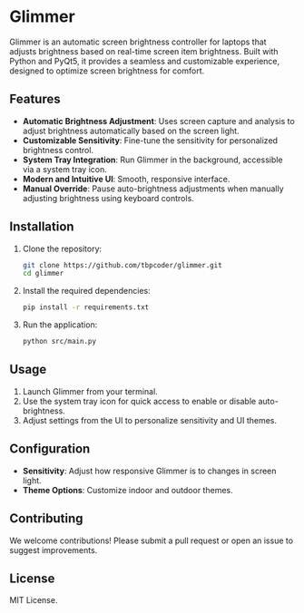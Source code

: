 # Glimmer

Glimmer is an automatic screen brightness controller for laptops that adjusts brightness based on real-time screen item brightness. Built with Python and PyQt5, it provides a seamless and customizable experience, designed to optimize screen brightness for comfort.

## Features

- **Automatic Brightness Adjustment**: Uses screen capture and analysis to adjust brightness automatically based on the screen light.
- **Customizable Sensitivity**: Fine-tune the sensitivity for personalized brightness control.
- **System Tray Integration**: Run Glimmer in the background, accessible via a system tray icon.
- **Modern and Intuitive UI**: Smooth, responsive interface.
- **Manual Override**: Pause auto-brightness adjustments when manually adjusting brightness using keyboard controls.

## Installation

1. Clone the repository:
    ```bash
    git clone https://github.com/tbpcoder/glimmer.git
    cd glimmer
    ```

2. Install the required dependencies:
    ```bash
    pip install -r requirements.txt
    ```

3. Run the application:
    ```bash
    python src/main.py
    ```

## Usage

1. Launch Glimmer from your terminal.
2. Use the system tray icon for quick access to enable or disable auto-brightness.
3. Adjust settings from the UI to personalize sensitivity and UI themes.

## Configuration

- **Sensitivity**: Adjust how responsive Glimmer is to changes in screen light.
- **Theme Options**: Customize indoor and outdoor themes.

## Contributing

We welcome contributions! Please submit a pull request or open an issue to suggest improvements.

## License

MIT License.
